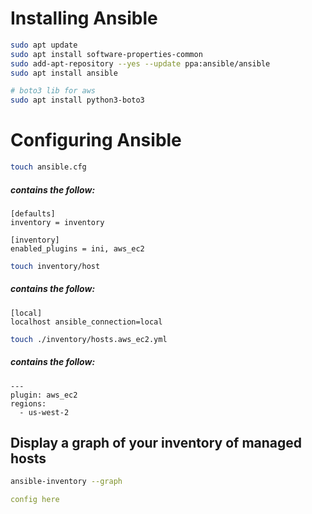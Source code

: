 # Installing Ansible
```bash
sudo apt update
sudo apt install software-properties-common
sudo add-apt-repository --yes --update ppa:ansible/ansible
sudo apt install ansible

# boto3 lib for aws
sudo apt install python3-boto3
```

# Configuring Ansible
```bash
touch ansible.cfg
```
##### contains the follow:
```
[defaults]
inventory = inventory

[inventory]
enabled_plugins = ini, aws_ec2
```

```bash
touch inventory/host
```
##### contains the follow:
```
[local]
localhost ansible_connection=local
```

```bash
touch ./inventory/hosts.aws_ec2.yml
```
##### contains the follow:
```
---
plugin: aws_ec2
regions:
  - us-west-2
```
## Display a graph of your inventory of managed hosts
```bash
ansible-inventory --graph
```

```YAML
config here
```
